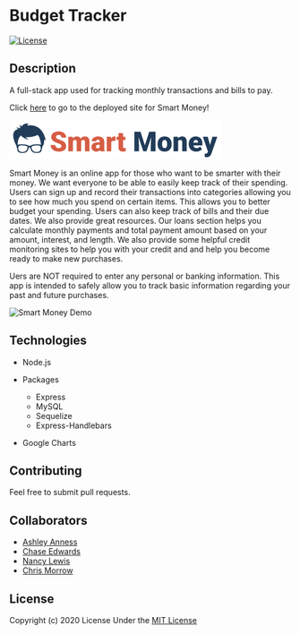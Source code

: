 # Budget Tracker
[![License](https://img.shields.io/badge/license-The%20MIT%20License-success.svg)](https://shields.io/)


## Description
A full-stack app used for tracking monthly transactions and bills to pay.
            
Click [here](https://smart-money-app.herokuapp.com/) to go to the deployed site for Smart Money!
      
![Smart Money Logo](/public/assets/images/SmartMoneyLogoOne.png)    

Smart Money is an online app for those who want to be smarter with their money. We want everyone to be able to easily keep track of their spending. Users can sign up and record their transactions into categories allowing you to see how much you spend on certain items. This allows you to better budget your spending. Users can also keep track of bills and their due dates. We also provide great resources. Our loans section helps you calculate monthly payments and total payment amount based on your amount, interest, and length. We also provide some helpful credit monitoring sites to help you with your credit and and help you become ready to make new purchases.  
     
Uers are NOT required to enter any personal or banking information. This app is intended to safely allow you to track basic information regarding your past and future purchases.
      
![Smart Money Demo](/public/assets/images/smart-money-demo.gif)

## Technologies
* Node.js
* Packages
    * Express
    * MySQL
    * Sequelize
    * Express-Handlebars
     
* Google Charts

## Contributing
Feel free to submit pull requests.


## Collaborators
* [Ashley Anness](https://github.com/aanness)
* [Chase Edwards](https://github.com/cwedwards9)
* [Nancy Lewis](https://github.com/NLewisAstro)
* [Chris Morrow](https://github.com/morrow7564)


## License
Copyright (c) 2020
License Under the [MIT License](License)
